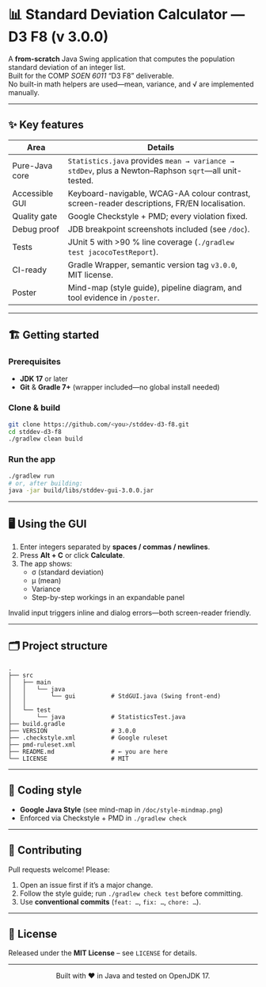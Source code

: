 # 📊 Standard Deviation Calculator — D3 F8 (v 3.0.0)

A **from-scratch** Java Swing application that computes the population standard deviation of an integer list.  
Built for the COMP *SOEN 6011* “D3 F8” deliverable.  
No built-in math helpers are used—mean, variance, and √ are implemented manually.

---

## ✨ Key features
| Area | Details |
|------|---------|
|Pure-Java core|`Statistics.java` provides `mean → variance → stdDev`, plus a Newton–Raphson `sqrt`—all unit-tested.|
|Accessible GUI|Keyboard-navigable, WCAG-AA colour contrast, screen-reader descriptions, FR/EN localisation.|
|Quality gate|Google Checkstyle + PMD; every violation fixed.|
|Debug proof|JDB breakpoint screenshots included (see `/doc`).|
|Tests|JUnit 5 with >90 % line coverage (`./gradlew test jacocoTestReport`).|
|CI-ready|Gradle Wrapper, semantic version tag `v3.0.0`, MIT license.|
|Poster|Mind-map (style guide), pipeline diagram, and tool evidence in `/poster`.|

---

## 🏗 Getting started

### Prerequisites
* **JDK 17** or later  
* **Git** & **Gradle 7+** (wrapper included—no global install needed)

### Clone & build
```bash
git clone https://github.com/<you>/stddev-d3-f8.git
cd stddev-d3-f8
./gradlew clean build
```

### Run the app
```bash
./gradlew run
# or, after building:
java -jar build/libs/stddev-gui-3.0.0.jar
```

---

## 🖥 Using the GUI
1. Enter integers separated by **spaces / commas / newlines**.  
2. Press **Alt + C** or click **Calculate**.  
3. The app shows:
   * σ (standard deviation)  
   * μ (mean)  
   * Variance  
   * Step-by-step workings in an expandable panel  

Invalid input triggers inline and dialog errors—both screen-reader friendly.  

---

## 🗂 Project structure
```
.
├── src
│   ├── main
│   │   └── java
│   │       └── gui          # StdGUI.java (Swing front-end)
│   │       
│   └── test
│       └── java             # StatisticsTest.java
├── build.gradle
├── VERSION                  # 3.0.0
├── .checkstyle.xml          # Google ruleset
├── pmd-ruleset.xml
├── README.md                # ← you are here
└── LICENSE                  # MIT
```

---

## 📐 Coding style
* **Google Java Style** (see mind-map in `/doc/style-mindmap.png`)  
* Enforced via Checkstyle + PMD in `./gradlew check`

---

## 🤝 Contributing
Pull requests welcome! Please:
1. Open an issue first if it’s a major change.  
2. Follow the style guide; run `./gradlew check test` before committing.  
3. Use **conventional commits** (`feat: …`, `fix: …`, `chore: …`).

---

## 📝 License
Released under the **MIT License** – see `LICENSE` for details.

---

<p align="center">Built with ❤️ in Java and tested on OpenJDK 17.</p>
